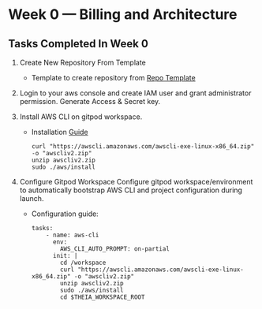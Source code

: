 # Week 0 — Billing and Architecture

## Tasks Completed In Week 0

1. Create New Repository From Template
    - Template to create repository from [Repo Template](https://github.com/ExamProCo/aws-bootcamp-cruddur-2023)

2. Login to your aws console and create IAM user and grant administrator permission. Generate Access & Secret key. 

3. Install AWS CLI on gitpod workspace.
   - Installation [Guide](https://docs.aws.amazon.com/cli/latest/userguide/getting-started-install.html)
        ```
        curl "https://awscli.amazonaws.com/awscli-exe-linux-x86_64.zip" -o "awscliv2.zip"
        unzip awscliv2.zip
        sudo ./aws/install
        
        ```

4. Configure Gitpod Workspace
Configure gitpod workspace/environment to automatically bootstrap AWS CLI and project configuration during launch.
    - Configuration guide:

        ```
        tasks:
            - name: aws-cli
              env:
                AWS_CLI_AUTO_PROMPT: on-partial
              init: |
                cd /workspace
                curl "https://awscli.amazonaws.com/awscli-exe-linux-x86_64.zip" -o "awscliv2.zip"
                unzip awscliv2.zip
                sudo ./aws/install
                cd $THEIA_WORKSPACE_ROOT

        ```

